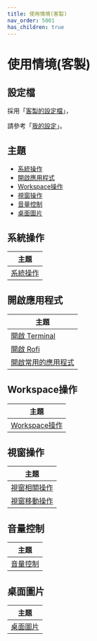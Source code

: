 ```yaml
---
title: 使用情境(客製)
nav_order: 5001
has_children: true
---
```


# 使用情境(客製)


## 設定檔

採用「[客製的設定檔](https://samwhelp.github.io/note-about-openbox/read/config/main.html)」，

請參考「[我的設定](https://github.com/samwhelp/note-about-openbox/tree/gh-pages/_demo/config/openbox-config/main/config/openbox)」。


## 主題

* [系統操作](#系統操作)
* [開啟應用程式](#開啟應用程式)
* [Workspace操作](#workspace操作)
* [視窗操作](#視窗操作)
* [音量控制](#音量控制)
* [桌面圖片](#桌面圖片)

## 系統操作

| 主題 |
| --- |
| [系統操作](scenario/main/system-control) |


## 開啟應用程式

| 主題 |
| --- |
| [開啟 Terminal](scenario/main/launch-terminal) |
| [開啟 Rofi](scenario/main/launch-rofi) |
| [開啟常用的應用程式](scenario/main/launch-favorite-app) |


## Workspace操作

| 主題 |
| --- |
| [Workspace操作](scenario/main/workspace-control) |


## 視窗操作

| 主題 |
| --- |
| [視窗相關操作](scenario/main/window-control) |
| [視窗移動操作](scenario/main/window-movement-control) |



## 音量控制

| 主題 |
| --- |
| [音量控制](scenario/main/volume-control) |


## 桌面圖片

| 主題 |
| --- |
| [桌面圖片](scenario/main/wallpaper-control) |
